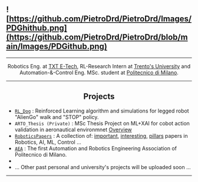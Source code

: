 ## ![https://github.com/PietroDrd/PietroDrd/Images/PDGhithub.png](https://github.com/PietroDrd/PietroDrd/blob/main/Images/PDGithub.png)

___
<p align="center">
Robotics Eng. at <a href="https://www.txtgroup.com/">TXT E-Tech</a>, RL-Research Intern at <a href="https://www.unitn.it/">Trento's University</a> and Automation-&-Control Eng. MSc. student at <a href="https://polimi.it/">Politecnico di Milano</a>.
</p>

___
<!--
&nbsp;
    
<p align="center", marginTop="100px">
<a href="#"><img align="center" src="https://github-readme-stats.vercel.app/api?username=PietroDrd&include_all_commits=true&bg_color=eeeeee&hide_border=true&show_icons=true&count_private=true&icon_color=009BFF&title_color=009BFF&text_color=009BFF" alt="Pietro's github stats" /> </a></p>

&nbsp;
-->

<h2 align="center"> Projects</h2>

* [`RL_Dog`](https://github.com/PietroDrd/RL_Dog) : Reinforced Learning algorithm and simulations for legged robot "AlienGo" walk and "STOP" policy.
* `ARTO_Thesis (Private)` : MSc Thesis Project on ML+XAI for cobot action validation in aeronautical environmnet [Overview](https://www.linkedin.com/posts/txtgroup_ai-robotics-innovation-activity-7180866636315267073-C0lW?utm_source=share&utm_medium=member_desktop)
* [`RoboticsPapers`](https://github.com/PietroDrd/RoboticsPapers) : A collection of: <ins>important</ins>, <ins>interesting</ins>, <ins>pillars</ins> papers in Robotics, AI, ML, Control ... 
* [`AEA`](https://www.aeapolimi.it) : The first Automation and Robotics Engineering Association of Politecnico di Milano.
* 
* ... Other past personal and university's projects will be uploaded soon ...

___
<!--
**PietroDrd/PietroDrd** is a ✨ _special_ ✨ repository because its `README.md` (this file) appears on your GitHub profile.

Here are some ideas to get you started:

- 🔭 I’m currently working on ...
- 🌱 I’m currently learning ...
- 👯 I’m looking to collaborate on ...
- 🤔 I’m looking for help with ...
- 💬 Ask me about ...
- 📫 How to reach me: ...
- ⚡ Fun fact: ...
-->
